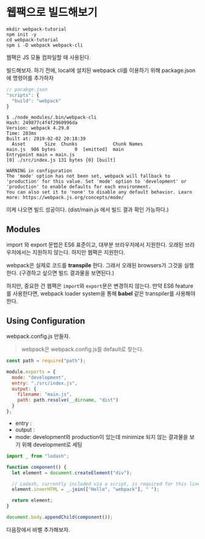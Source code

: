 # 웹팩으로 빌드해보기

```
mkdir webpack-tutorial
npm init -y
cd webpack-tutorial
npm i -D webpack webpack-cli
```

웹팩은 JS 모듈 컴파일할 때 사용된다.

빌드해보자.
하기 전에, local에 설치된 webpack cli를 이용하기 위해 package.json에 명령어를 추가하자

```js
// pacakge.json
"scripts": {
  "build": "webpack"
}
```

```
$ ./node_modules/.bin/webpack-cli
Hash: 249877c4f4f2960996da
Version: webpack 4.29.0
Time: 283ms
Built at: 2019-02-02 20:18:39
  Asset       Size  Chunks             Chunk Names
main.js  986 bytes       0  [emitted]  main
Entrypoint main = main.js
[0] ./src/index.js 131 bytes {0} [built]

WARNING in configuration
The 'mode' option has not been set, webpack will fallback to 'production' for this value. Set 'mode' option to 'development' or 'production' to enable defaults for each environment.
You can also set it to 'none' to disable any default behavior. Learn more: https://webpack.js.org/concepts/mode/
```

이케 나오면 빌드 성공이다. (dist/main.js 에서 빌드 결과 확인 가능하다.)

## Modules

import 와 export 문법은 ES6 표준이고, 대부분 브라우저에서 지원한다. 오래된 브라우저에서는 지원하지 않는다. 하지만 웹팩은 지원한다.

webpack은 실제로 코드를 **transpile** 한다. 그래서 오래된 browsers가 그것을 실행한다. (구경하고 싶으면 빌드 결과물을 보면된다.)

하지만, 중요한 건 웹팩은 `import`와 `export`문은 변경하지 않는다. 만약 ES6 feature 를 사용한다면, webpack loader system을 통해 **babel** 같은 transpiler를 사용해야한다.

## Using Configuration

webpack.config.js 만들자.

> webpack은 webpack.config.js를 default로 찾는다.

```js
const path = require("path");

module.exports = {
  mode: "development",
  entry: "./src/index.js",
  output: {
    filename: "main.js",
    path: path.resolve(__dirname, "dist")
  }
};
```

- entry :
- output :
- mode: development와 production이 있는데 minimize 되지 않는 결과물을 보기 위해 development로 세팅

```js
import _ from "lodash";

function component() {
  let element = document.createElement("div");

  // Lodash, currently included via a script, is required for this line to work
  element.innerHTML = _.join(["Hello", "webpack"], " ");

  return element;
}

document.body.appendChild(component());
```

다음장에서 바벨 추가해보자.